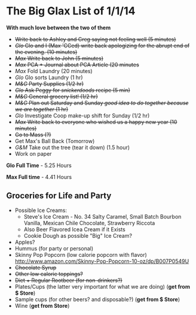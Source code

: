 # The Big Glax List of 1/1/14
**With much love between the two of them**

* ~~Write back to Ashley and Greg saying not feeling well (5 minutes)~~
* ~~*Glo* Glo and I (Max 'CCed) write back apologizing for the abrupt end of the evening. (10 minutes)~~
* ~~*Max* Write back to John (5 minutes)~~ 
* ~~*Max* PCA + Journal about PCA Article (20 minutes~~
* *Max* Fold Laundry (20 minutes)
* *Glo* Glo sorts Laundry (1 hr)
* ~~*M&G* Party Supplies (1/2 hr)~~
* ~~*Glo* Ask Peggy for *snickerdoods* recipe (5 min)~~
* ~~*M&G* General grocery list! (1/2 hr)~~
* ~~*M&G* Plan out Saturday and Sunday *good idea to do together because we are together* (1 hr)~~
* *Glo* Investigate Coop make-up shift for Sunday (1/2 hr)
* ~~*Max* Write back to everyone who wished us a happy new year (10 minutes)~~
* ~~Go to Mass (?)~~
* Get Max's Ball Back (Tomorrow)
* *G&M* Take out the tree (tear it down) (1.5 hour)
* Work on paper

**Glo Full Time** - 5.25 Hours

**Max Full time** - 4.41 Hours

## Groceries for Life and Party
* Possible Ice Creams:
	* Steve's Ice Cream - No. 34 Salty Caramel, Small Batch Bourbon Vanilla, Mexican Chile Chocolate, Strawberry Riccota
	* Also Beer Flavored Icea Cream if it Exists
	* Cookie Dough as possible "Big" Ice Cream?
* Apples?
* Hummus (for party or personal)
* Skinny Pop Popcorn (low calorie popcorn with flavor) <http://www.amazon.com/Skinny-Pop-Popcorn-10-oz/dp/B007P0549U>
* ~~Chocolate Syrup~~
* ~~Other low calorie toppings?~~
* ~~Diet + Regular Rootbeer (for non-drinkers?)~~
* Plates/Cups (the latter very important for what we are doing) (**get from $ Store**)
* Sample cups (for other beers? and disposable?) (**get from $ Store**)
* Wine (**get from Store**)

